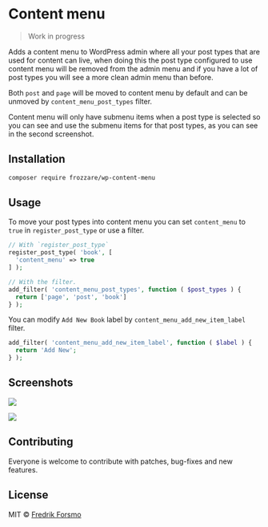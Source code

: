 # Content menu

> Work in progress

Adds a content menu to WordPress admin where all your post types that are used for content can live, when doing this the post type configured to use content menu will be removed from the admin menu and if you have a lot of post types you will see a more clean admin menu than before.

Both `post` and `page` will be moved to content menu by default and can be unmoved by `content_menu_post_types` filter.

Content menu will only have submenu items when a post type is selected so you can see and use the submenu items for that post types, as you can see in the second screenshot.

## Installation

```sh
composer require frozzare/wp-content-menu
```

## Usage

To move your post types into content menu you can set `content_menu` to `true` in `register_post_type` or use a filter.

```php
// With `register_post_type`
register_post_type( 'book', [
  'content_menu' => true
] );

// With the filter.
add_filter( 'content_menu_post_types', function ( $post_types ) {
  return ['page', 'post', 'book']
} );
```

You can modify `Add New Book` label by `content_menu_add_new_item_label` filter.

```php
add_filter( 'content_menu_add_new_item_label', function ( $label ) {
  return 'Add New';
} );
```

## Screenshots

![](https://cloud.githubusercontent.com/assets/14610/20240391/4ab1f8d0-a917-11e6-9994-616924b94f53.png)

![](https://cloud.githubusercontent.com/assets/14610/20256173/0ce9c790-aa42-11e6-818e-8348862a252d.png)

## Contributing

Everyone is welcome to contribute with patches, bug-fixes and new features.

## License

MIT © [Fredrik Forsmo](https://github.com/frozzare)
